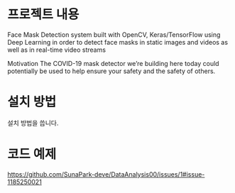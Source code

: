 # 프로젝트 내용

Face Mask Detection system built with OpenCV, Keras/TensorFlow using Deep Learning in order to detect face masks in static images and videos as well as in real-time video streams

Motivation
The COVID-19 mask detector we’re building here today could potentially be used to help ensure your safety and the safety of others.

# 설치 방법
설치 방법을 씁니다.

# 코드 예제
https://github.com/SunaPark-deve/DataAnalysis00/issues/1#issue-1185250021
